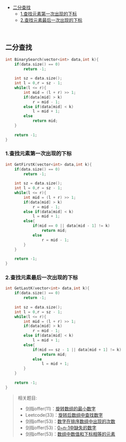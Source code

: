 * [二分查找](#二分查找)
    * [1.查找元素第一次出现的下标](#1查找元素第一次出现的下标)
    * [2.查找元素最后一次出现的下标](#2查找元素最后一次出现的下标)

<br>

## 二分查找

```c++
int BinarySearch(vector<int> data,int k){
    if(data.size() == 0)
        return -1;
    
    int sz = data.size();
    int l = 0,r = sz - 1;
    while(l <= r){
        int mid = (l + r) >> 1;
        if(data[mid] > k)
            r = mid - 1;
        else if(data[mid] < k)
            l = mid + 1;
        else
            return mid;
    }
    
    return -1;
}
```

### 1.查找元素第一次出现的下标

```c++
int GetFirstK(vector<int> data,int k){
    if(data.size() == 0)
        return -1;
    
    int sz = data.size();
    int l = 0,r = sz - 1;
    while(l <= r){
        int mid = (l + r) >> 1;
        if(data[mid] > k)
            r = mid - 1;
        else if(data[mid] < k)
            l = mid + 1;
        else{
            if(mid == 0 || data[mid - 1] != k) 
                return mid;
            else 
                r = mid - 1;
        }
    }
    
    return -1;
}
```

### 2.查找元素最后一次出现的下标

```c++
int GetLastK(vector<int> data,int k){
    if(data.size() == 0)
        return -1;
    
    int sz = data.size();
    int l = 0,r = sz - 1;
    while(l <= r){
        int mid = (l + r) >> 1;
        if(data[mid] > k)
            r = mid - 1;
        else if(data[mid] < k)
            l = mid + 1;
        else{
            if(mid == sz - 1 || data[mid + 1] != k)
                return mid;
            else
                l = mid + 1;
        }
    }
    
    return -1;
}
```

> 相关题目:
> * 剑指offer(11)：[旋转数组的最小数字](https://www.nowcoder.com/practice/9f3231a991af4f55b95579b44b7a01ba?tpId=13&tqId=11159&tPage=1&rp=2&ru=%2Fta%2Fcoding-interviews&qru=%2Fta%2Fcoding-interviews%2Fquestion-ranking)
> * Leetcode(33)：[旋转后数组中查找数字](https://leetcode.com/problems/search-in-rotated-sorted-array/description/)
> * 剑指offer(53)：[数字在排序数组中出现的次数](https://www.nowcoder.com/practice/70610bf967994b22bb1c26f9ae901fa2?tpId=13&tqId=11190&tPage=2&rp=2&ru=/ta/coding-interviews&qru=/ta/coding-interviews/question-ranking)
> * 剑指offer(53)：[0~n-1中缺失的数字](code/53-2.md)
> * 剑指offer(53)：[数组中数值和下标相等的元素](code/53-3.md)